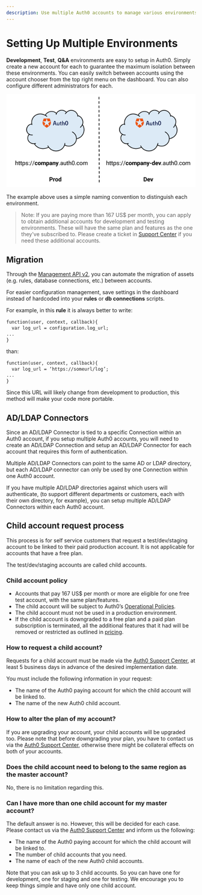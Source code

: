 ```yaml
---
description: Use multiple Auth0 accounts to manage various environments.
---
```


# Setting Up Multiple Environments

__Development__, __Test__, __Q&A__ environments are easy to setup in Auth0. Simply create a new account for each to guarantee the maximum isolation between these environments. You can easily switch between accounts using the account chooser from the top right menu on the dashboard. You can also configure different administrators for each.

![](/media/articles/lifecycle/environments.png)

The example above uses a simple naming convention to distinguish each environment.

> Note: If you are paying more than 167 US$ per month, you can apply to obtain additional accounts for development and testing environments. These will have the same plan and features as the one they've subscribed to. Please create a ticket in [Support Center](https://support.auth0.com) if you need these additional accounts.

## Migration

Through the [Management API v2](/api/management/v2), you can automate the migration of assets (e.g. rules, database connections, etc.) between accounts.

For easier configuration management, save settings in the dashboard instead of hardcoded into your __rules__ or __db connections__ scripts.

For example, in this __rule__ it is always better to write:

```
function(user, context, callback){
  var log_url = configuration.log_url;
...
}
```

than:

```
function(user, context, callback){
  var log_url = ‘https://someurl/log’;
...
}
```

Since this URL will likely change from development to production, this method will make your code more portable.

## AD/LDAP Connectors

Since an AD/LDAP Connector is tied to a specific Connection within an Auth0 account, if you setup multiple Auth0 accounts, you will need to create an AD/LDAP Connection and setup an AD/LDAP Connector for each account that requires this form of authentication.

Multiple AD/LDAP Connectors can point to the same AD or LDAP directory, but each AD/LDAP connector can only be used by one Connection within one Auth0 account.

If you have multiple AD/LDAP directories against which users will authenticate, (to support different departments or customers, each with their own directory, for example), you can setup multiple AD/LDAP Connectors within each Auth0 account.

## Child account request process

This process is for self service customers that request a test/dev/staging account to be linked to their paid production account. It is not applicable for accounts that have a free plan.

The test/dev/staging accounts are called child accounts.

### Child account policy

* Accounts that pay 167 US$ per month or more are eligible for one free test account, with the same plan/features.
* The child account will be subject to Auth0’s [Operational Policies](/policies).
* The child account must not be used in a production environment.
* If the child account is downgraded to a free plan and a paid plan subscription is terminated, all the additional features that it had will be removed or restricted as outlined in [pricing](https://auth0.com/pricing).

### How to request a child account?

Requests for a child account must be made via the [Auth0 Support Center](https://support.auth0.com/), at least 5 business days in advance of the desired implementation date.

You must include the following information in your request:
* The name of the Auth0 paying account for which the child account will be linked to.
* The name of the new Auth0 child account.

### How to alter the plan of my account?

If you are upgrading your account, your child accounts will be upgraded too. Please note that before downgrading your plan, you have to contact us via the [Auth0 Support Center](https://support.auth0.com/), otherwise there might be collateral effects on both of your accounts.

### Does the child account need to belong to the same region as the master account?

No, there is no limitation regarding this.

### Can I have more than one child account for my master account?

The default answer is no. However, this will be decided for each case. Please contact us via the [Auth0 Support Center](https://support.auth0.com/) and inform us the following:
* The name of the Auth0 paying account for which the child account will be linked to.
* The number of child accounts that you need.
* The name of each of the new Auth0 child accounts.

Note that you can ask up to 3 child accounts. So you can have one for development, one for staging and one for testing. We encourage you to keep things simple and have only one child account.
